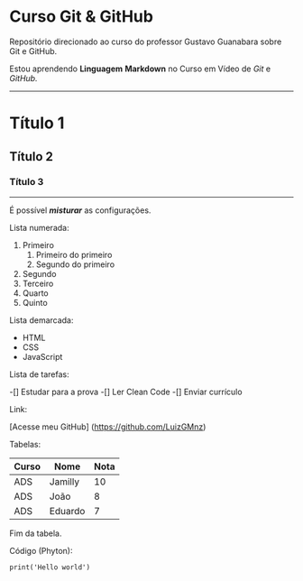 # Curso Git & GitHub
Repositório direcionado ao curso do professor Gustavo Guanabara sobre Git e GitHub.

Estou aprendendo __Linguagem__ **Markdown** no Curso em Vídeo de _Git_ e *GitHub.*

***

# Título 1
## Título 2
### Título 3

---

É possível __*misturar*__ as configurações.

Lista numerada:

1. Primeiro
    1. Primeiro do primeiro
    2. Segundo do primeiro
2. Segundo
3. Terceiro
4. Quarto
5. Quinto

Lista demarcada:

* HTML
* CSS
* JavaScript

Lista de tarefas:

-[] Estudar para a prova
-[] Ler Clean Code
-[] Enviar currículo

Link:

[Acesse meu GitHub] (https://github.com/LuizGMnz)

Tabelas:

Curso | Nome | Nota
---|---|---
ADS | Jamilly | 10
ADS | João | 8
ADS | Eduardo | 7

Fim da tabela.

Código (Phyton):

`print('Hello world')`